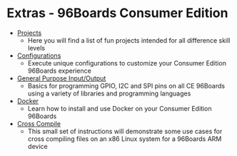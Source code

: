 # Extras - 96Boards Consumer Edition

- [Projects](../Projects/README.md)
   - Here you will find a list of fun projects intended for all difference skill levels
- [Configurations](Configuration/README.md)
   - Execute unique configurations to customize your Consumer Edition 96Boards experience
- [General Purpose Input/Output](GPIO/README.md)
   - Basics for programming GPIO, I2C and SPI pins on all CE 96Boards using a variety of libraries and programming languages
- [Docker](DockerCE.md)
   - Learn how to install and use Docker on your Consumer Edition 96Boards
- [Cross Compile](../../Extras/CrossCompile/README.md)
   - This small set of instructions will demonstrate some use cases for cross compiling files on an x86 Linux system for a 96Boards ARM device
